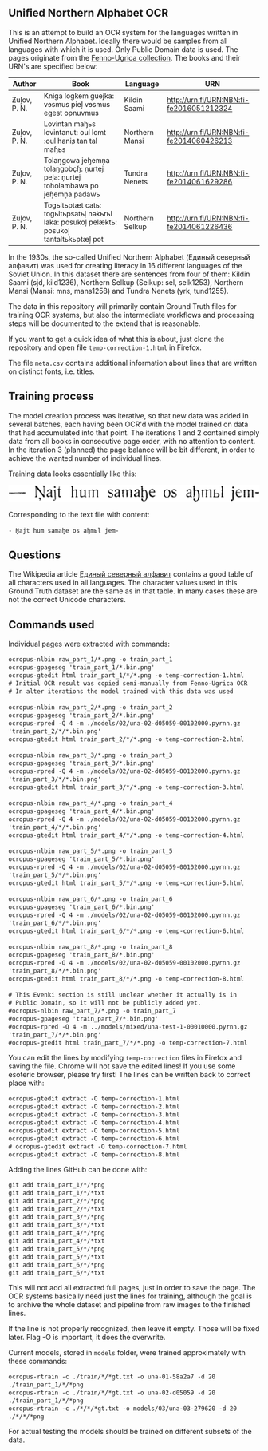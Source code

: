 ## Unified Northern Alphabet OCR

This is an attempt to build an OCR system for the languages written in Unified Northern Alphabet. Ideally there would be samples from all languages with which it is used. Only Public Domain data is used. The pages originate from the [Fenno-Ugrica collection](http://fennougrica.kansalliskirjasto.fi/). The books and their URN's are specified below:

|Author|Book | Language| URN |
|-------|-------|--------|--------|
|Ƶuļov, P. N.|Kniga logkɘm guejka: vɘsmus pieļ vɘsmus egest opnuvmus|Kildin Saami|http://urn.fi/URN:NBN:fi-fe2016051212324|
|Ƶuļov, P. N.|Lovintan maɧьs lovintanut: oul lomt :oul hanis̷ tan tal maɧьs|Northern Mansi|http://urn.fi/URN:NBN:fi-fe2014060426213|
|Ƶuļov, P. N.|Tolaŋgowa jeɧemņa tolaŋgobçɧ: ņurtej peļa: ņurtej toholambawa po jeɧemņa padawь|Tundra Nenets|http://urn.fi/URN:NBN:fi-fe2014061629286|
|Ƶuļov, P. N.|Togьltьptæt catь: togьltьpsatьļ nəkьrьl laka: posukoļ pelæktь: posukoļ tantaltьkьptæļ pot|Northern Selkup|http://urn.fi/URN:NBN:fi-fe2014061226436|

In the 1930s, the so-called Unified Northern Alphabet (Единый северный алфавит) was used for creating literacy in 16 different languages of the Soviet Union. In this dataset there are sentences from four of them: Kildin Saami (sjd, kild1236), Northern Selkup (Selkup: sel, selk1253), Northern Mansi (Mansi: mns, mans1258) and Tundra Nenets (yrk, tund1255). 

The data in this repository will primarily contain Ground Truth files for training OCR systems, but also the intermediate workflows and processing steps will be documented to the extend that is reasonable.

If you want to get a quick idea of what this is about, just clone the repository and open file `temp-correction-1.html` in Firefox.

The file `meta.csv` contains additional information about lines that are written on distinct fonts, i.e. titles.

## Training process

The model creation process was iterative, so that new data was added in several batches, each having been OCR'd with the model trained on data that had accumulated into that point. The iterations 1 and 2 contained simply data from all books in consecutive page order, with no attention to content. In the iteration 3 (planned) the page balance will be bit different, in order to achieve the wanted number of individual lines.

Training data looks essentially like this:

![](/train_part_2/0004/010001.bin.png )

Corresponding to the text file with content:

`- Ņajt hum samaꜧe os aꜧmьl jem-`

## Questions

The Wikipedia article [Единый северный алфавит](https://ru.wikipedia.org/wiki/%D0%95%D0%B4%D0%B8%D0%BD%D1%8B%D0%B9_%D1%81%D0%B5%D0%B2%D0%B5%D1%80%D0%BD%D1%8B%D0%B9_%D0%B0%D0%BB%D1%84%D0%B0%D0%B2%D0%B8%D1%82) contains a good table of all characters used in all languages. The character values used in this Ground Truth dataset are the same as in that table. In many cases these are not the correct Unicode characters.

## Commands used

Individual pages were extracted with commands:

```
ocropus-nlbin raw_part_1/*.png -o train_part_1
ocropus-gpageseg 'train_part_1/*.bin.png'
ocropus-gtedit html train_part_1/*/*.png -o temp-correction-1.html
# Initial OCR result was copied semi-manually from Fenno-Ugrica OCR
# In alter iterations the model trained with this data was used

ocropus-nlbin raw_part_2/*.png -o train_part_2
ocropus-gpageseg 'train_part_2/*.bin.png'
ocropus-rpred -Q 4 -m ./models/02/una-02-d05059-00102000.pyrnn.gz 'train_part_2/*/*.bin.png'
ocropus-gtedit html train_part_2/*/*.png -o temp-correction-2.html

ocropus-nlbin raw_part_3/*.png -o train_part_3
ocropus-gpageseg 'train_part_3/*.bin.png'
ocropus-rpred -Q 4 -m ./models/02/una-02-d05059-00102000.pyrnn.gz 'train_part_3/*/*.bin.png'
ocropus-gtedit html train_part_3/*/*.png -o temp-correction-3.html

ocropus-nlbin raw_part_4/*.png -o train_part_4
ocropus-gpageseg 'train_part_4/*.bin.png'
ocropus-rpred -Q 4 -m ./models/02/una-02-d05059-00102000.pyrnn.gz 'train_part_4/*/*.bin.png'
ocropus-gtedit html train_part_4/*/*.png -o temp-correction-4.html

ocropus-nlbin raw_part_5/*.png -o train_part_5
ocropus-gpageseg 'train_part_5/*.bin.png'
ocropus-rpred -Q 4 -m ./models/02/una-02-d05059-00102000.pyrnn.gz 'train_part_5/*/*.bin.png'
ocropus-gtedit html train_part_5/*/*.png -o temp-correction-5.html

ocropus-nlbin raw_part_6/*.png -o train_part_6
ocropus-gpageseg 'train_part_6/*.bin.png'
ocropus-rpred -Q 4 -m ./models/02/una-02-d05059-00102000.pyrnn.gz 'train_part_6/*/*.bin.png'
ocropus-gtedit html train_part_6/*/*.png -o temp-correction-6.html

ocropus-nlbin raw_part_8/*.png -o train_part_8
ocropus-gpageseg 'train_part_8/*.bin.png'
ocropus-rpred -Q 4 -m ./models/02/una-02-d05059-00102000.pyrnn.gz 'train_part_8/*/*.bin.png'
ocropus-gtedit html train_part_8/*/*.png -o temp-correction-8.html

# This Evenki section is still unclear whether it actually is in 
# Public Domain, so it will not be publicly added yet.
#ocropus-nlbin raw_part_7/*.png -o train_part_7
#ocropus-gpageseg 'train_part_7/*.bin.png'
#ocropus-rpred -Q 4 -m ../models/mixed/una-test-1-00010000.pyrnn.gz 'train_part_7/*/*.bin.png'
#ocropus-gtedit html train_part_7/*/*.png -o temp-correction-7.html
```

You can edit the lines by modifying `temp-correction` files in Firefox and saving the file. Chrome will not save the edited lines! If you use some esoteric browser, please try first! The lines can be written back to correct place with:

```
ocropus-gtedit extract -O temp-correction-1.html
ocropus-gtedit extract -O temp-correction-2.html
ocropus-gtedit extract -O temp-correction-3.html
ocropus-gtedit extract -O temp-correction-4.html
ocropus-gtedit extract -O temp-correction-5.html
ocropus-gtedit extract -O temp-correction-6.html
# ocropus-gtedit extract -O temp-correction-7.html
ocropus-gtedit extract -O temp-correction-8.html
```

Adding the lines GitHub can be done with:

```
git add train_part_1/*/*png
git add train_part_1/*/*txt
git add train_part_2/*/*png
git add train_part_2/*/*txt
git add train_part_3/*/*png
git add train_part_3/*/*txt
git add train_part_4/*/*png
git add train_part_4/*/*txt
git add train_part_5/*/*png
git add train_part_5/*/*txt
git add train_part_6/*/*png
git add train_part_6/*/*txt
```

This will not add all extracted full pages, just in order to save the page. The OCR systems basically need just the lines for training, although the goal is to archive the whole dataset and pipeline from raw images to the finished lines.

If the line is not properly recognized, then leave it empty. Those will be fixed later. Flag -O is important, it does the overwrite.

Current models, stored in `models` folder, were trained approximately with these commands:

```
ocropus-rtrain -c ./train/*/*gt.txt -o una-01-58a2a7 -d 20 ./train_part_1/*/*png
ocropus-rtrain -c ./train/*/*gt.txt -o una-02-d05059 -d 20 ./train_part_1/*/*png
ocropus-rtrain -c ./*/*/*gt.txt -o models/03/una-03-279620 -d 20 ./*/*/*png
``` 

For actual testing the models should be trained on different subsets of the data.